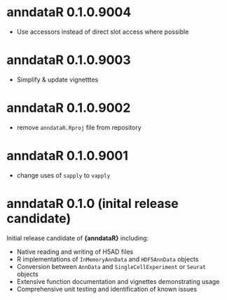 # anndataR 0.1.0.9004

- Use accessors instead of direct slot access where possible

# anndataR 0.1.0.9003

- Simplify & update vignetttes

# anndataR 0.1.0.9002

- remove `anndataR.Rproj` file from repository

# anndataR 0.1.0.9001

- change uses of `sapply` to `vapply`

# anndataR 0.1.0 (inital release candidate)

Initial release candidate of **{anndataR}** including:

- Native reading and writing of H5AD files
- R implementations of `InMemoryAnnData` and `HDF5AnnData` objects
- Conversion between `AnnData` and `SingleCellExperiment` or `Seurat` objects
- Extensive function documentation and vignettes demonstrating usage
- Comprehensive unit testing and identification of known issues
